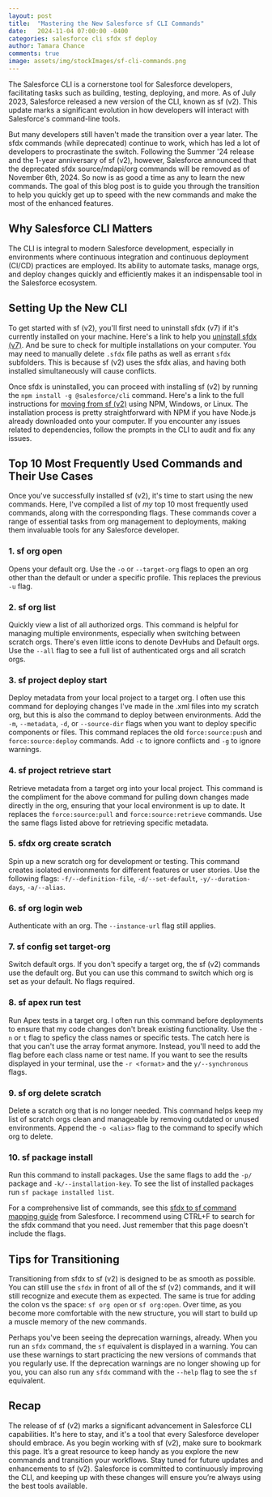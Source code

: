 ```yaml
---
layout: post
title:  "Mastering the New Salesforce sf CLI Commands"
date:   2024-11-04 07:00:00 -0400
categories: salesforce cli sfdx sf deploy
author: Tamara Chance
comments: true
image: assets/img/stockImages/sf-cli-commands.png
---
```

The Salesforce CLI is a cornerstone tool for Salesforce developers, facilitating tasks such as building, testing, deploying, and more. As of July 2023, Salesforce released a new version of the CLI, known as sf (v2). This update marks a significant evolution in how developers will interact with Salesforce's command-line tools.

But many developers still haven't made the transition over a year later. The sfdx commands (while deprecated) continue to work, which has led a lot of developers to procrastinate the switch. Following the Summer '24 release and the 1-year anniversary of sf (v2), however, Salesforce announced that the deprecated sfdx source/mdapi/org commands will be removed as of November 6th, 2024. So now is as good a time as any to learn the new commands. The goal of this blog post is to guide you through the transition to help you quickly get up to speed with the new commands and make the most of the enhanced features.
## Why Salesforce CLI Matters
The CLI is integral to modern Salesforce development, especially in environments where continuous integration and continuous deployment (CI/CD) practices are employed. Its ability to automate tasks, manage orgs, and deploy changes quickly and efficiently makes it an indispensable tool in the Salesforce ecosystem.
## Setting Up the New CLI
To get started with sf (v2), you'll first need to uninstall sfdx (v7) if it's currently installed on your machine. Here's a link to help you [uninstall sfdx (v7)](https://developer.salesforce.com/docs/atlas.en-us.sfdx_setup.meta/sfdx_setup/sfdx_setup_uninstall.htm). And be sure to check for multiple installations on your computer. You may need to manually delete `.sfdx` file paths as well as errant `sfdx` subfolders. This is because sf (v2) uses the sfdx alias, and having both installed simultaneously will cause conflicts. 

Once sfdx is uninstalled, you can proceed with installing sf (v2) by running the `npm install -g @salesforce/cli` command. Here's a link to the full instructions for [moving from sf (v2)](https://developer.salesforce.com/docs/atlas.en-us.252.0.sfdx_setup.meta/sfdx_setup/sfdx_setup_move_to_sf_v2.htm) using NPM, Windows, or Linux. The installation process is pretty straightforward with NPM if you have Node.js already downloaded onto your computer. If you encounter any issues related to dependencies, follow the prompts in the CLI to audit and fix any issues.
## Top 10 Most Frequently Used Commands and Their Use Cases
Once you've successfully installed sf (v2), it's time to start using the new commands. Here, I've compiled a list of _my_ top 10 most frequently used commands, along with the corresponding flags. These commands cover a range of essential tasks from org management to deployments, making them invaluable tools for any Salesforce developer.
### 1. sf org open
Opens your default org. Use the `-o` or `--target-org` flags to open an org other than the default or under a specific profile. This replaces the previous `-u` flag.
### 2. sf org list
Quickly view a list of all authorized orgs. This command is helpful for managing multiple environments, especially when switching between scratch orgs. There's even little icons to denote DevHubs and Default orgs. Use the `--all` flag to see a full list of authenticated orgs and all scratch orgs.
### 3. sf project deploy start
Deploy metadata from your local project to a target org. I often use this command for deploying changes I've made in the .xml files into my scratch org, but this is also the command to deploy between environments. Add the `-m`, `--metadata`, `-d`, or `--source-dir` flags when you want to deploy specific components or files. This command replaces the old `force:source:push` and `force:source:deploy` commands. Add `-c` to ignore conflicts and `-g` to ignore warnings.
### 4. sf project retrieve start
Retrieve metadata from a target org into your local project. This command is the compliment for the above command for pulling down changes made directly in the org, ensuring that your local environment is up to date. It replaces the `force:source:pull` and `force:source:retrieve` commands. Use the same flags listed above for retrieving specific metadata.
### 5. sfdx org create scratch
Spin up a new scratch org for development or testing. This command creates isolated environments for different features or user stories. Use the following flags: `-f/--definition-file`, `-d/--set-default`, `-y/--duration-days`, `-a/--alias`.
### 6. sf org login web
Authenticate with an org. The `--instance-url` flag still applies.
### 7. sf config set target-org <alias>
Switch default orgs. If you don't specify a target org, the sf (v2) commands use the default org. But you can use this command to switch which org is set as your default. No flags required.
### 8. sf apex run test
Run Apex tests in a target org. I often run this command before deployments to ensure that my code changes don't break existing functionality. Use the `-n` or `t` flag to speficy the class names or specific tests. The catch here is that you can't use the array format anymore. Instead, you'll need to add the flag before each class name or test name. If you want to see the results displayed in your terminal, use the `-r <format>` and the `y/--synchronous` flags.
### 9. sf org delete scratch
Delete a scratch org that is no longer needed. This command helps keep my list of scratch orgs clean and manageable by removing outdated or unused environments. Append the `-o <alias>` flag to the command to specify which org to delete.
### 10. sf package install
Run this command to install packages. Use the same flags to add the `-p/` package and `-k/--installation-key`. To see the list of installed packages run `sf package installed list`. 

For a comprehensive list of commands, see this [sfdx to sf command mapping guide](https://developer.salesforce.com/docs/atlas.en-us.sfdx_cli_reference.meta/sfdx_cli_reference/cli_reference_old_new_command_mapping.htm) from Salesforce. I recommend using CTRL+F to search for the sfdx command that you need. Just remember that this page doesn't include the flags.

## Tips for Transitioning
Transitioning from sfdx to sf (v2) is designed to be as smooth as possible. You can still use the `sfdx` in front of all of the sf (v2) commands, and it will still recognize and execute them as expected. The same is true for adding the colon vs the space: `sf org open` or `sf org:open`. Over time, as you become more comfortable with the new structure, you will start to build up a muscle memory of the new commands.

Perhaps you've been seeing the deprecation warnings, already. When you run an `sfdx` command, the `sf` equivalent is displayed in a warning. You can use these warnings to start practicing the new versions of commands that you regularly use. If the deprecation warnings are no longer showing up for you, you can also run any `sfdx` command with the `--help` flag to see the `sf` equivalent.

## Recap
The release of sf (v2) marks a significant advancement in Salesforce CLI capabilities. It's here to stay, and it's a tool that every Salesforce developer should embrace. As you begin working with sf (v2), make sure to bookmark this page. It’s a great resource to keep handy as you explore the new commands and transition your workflows. Stay tuned for future updates and enhancements to sf (v2). Salesforce is committed to continuously improving the CLI, and keeping up with these changes will ensure you’re always using the best tools available.